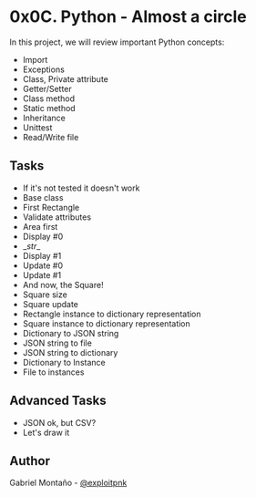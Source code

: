 # 0x0C. Python - Almost a circle

In this project, we will review important Python concepts:

- Import
- Exceptions
- Class, Private attribute
- Getter/Setter
- Class method
- Static method
- Inheritance
- Unittest
- Read/Write file

## Tasks

- If it's not tested it doesn't work
- Base class
- First Rectangle
- Validate attributes
- Area first
- Display #0 
- \__str__
- Display #1
- Update #0
- Update #1
- And now, the Square!
- Square size
- Square update
- Rectangle instance to dictionary representation
- Square instance to dictionary representation
- Dictionary to JSON string
- JSON string to file
- JSON string to dictionary
- Dictionary to Instance
- File to instances

## Advanced Tasks
- JSON ok, but CSV?
- Let's draw it

## Author

Gabriel Montaño - [@exploitpnk](https://www.twitter.com/exploitpnk)


